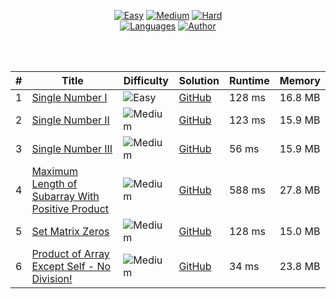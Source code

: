 <div align="center">

[![Easy](https://img.shields.io/badge/Easy-1-5cb85c.svg?style=flat)]()
[![Medium](https://img.shields.io/badge/Medium-4-f0ad4e.svg?style=flat)]()
[![Hard](https://img.shields.io/badge/Hard-0-d9534f.svg?style=flat)]()
</br>
[![Languages](https://img.shields.io/badge/Languages-Python-red.svg?style=flat)]()
[![Author](https://img.shields.io/badge/Author-Gal%20Itach-blue.svg?style=flat)]()

 
</div>
</br>
</br>
<div align="center">
  
|  #    | Title                                                                                                                                     | Difficulty                                                               | Solution                                                             | Runtime   | Memory  |
|  ---- | ----------------------------------------------------------------------------------------------------------------------------------------- | ------------------------------------------------------------------------ | -------------------------------------------------------------------- | --------- | ------- |
|   1   | [Single Number I](https://leetcode.com/problems/single-number/)                                                                           | ![Easy](https://img.shields.io/badge/Easy-5cb85c.svg?style=flat)         | [GitHub](SingleNumber/Solution.py)                                   | 128 ms    | 16.8 MB |
|   2   | [Single Number II](https://leetcode.com/problems/single-number-ii/)                                                                       | ![Medium](https://img.shields.io/badge/Medium-f0ad4e.svg?style=flat)     | [GitHub](SingleNumberII/Solution.py)                                 | 123 ms    | 15.9 MB |
|   3   | [Single Number III](https://leetcode.com/problems/single-number-ii/)                                                                      | ![Medium](https://img.shields.io/badge/Medium-f0ad4e.svg?style=flat)     | [GitHub](SingleNumberIII/Solution.py)                                | 56 ms     | 15.9 MB |
|   4   | [Maximum Length of Subarray With Positive Product](https://leetcode.com/problems/maximum-length-of-subarray-with-positive-product/)       | ![Medium](https://img.shields.io/badge/Medium-f0ad4e.svg?style=flat)     | [GitHub](MaxSubArrLenWPosProduct/Solution.py)                        | 588 ms    | 27.8 MB |
|   5   | [Set Matrix Zeros]( https://leetcode.com/problems/set-matrix-zeroes)                                                                      | ![Medium](https://img.shields.io/badge/Medium-f0ad4e.svg?style=flat)     | [GitHub](SetMatrixZeros/Solution.py)                                 | 128 ms    | 15.0 MB |
|   6   | [Product of Array Except Self - No Division!]( https://leetcode.com/problems/product-of-array-except-self)                                                                      | ![Medium](https://img.shields.io/badge/Medium-f0ad4e.svg?style=flat)     | [GitHub](ProductOfArrayExceptSelf/main.cpp)                                 | 34 ms    | 23.8 MB |

</div>

